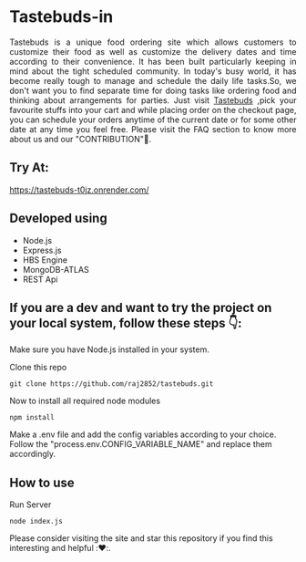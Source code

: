 # Tastebuds-in

<p align="justify">Tastebuds is a unique food ordering site which allows customers to customize their food as well as customize the delivery dates and time according to their convenience. It has been built particularly keeping in mind about the tight scheduled community. In today's busy world, it has become really tough to manage and schedule the daily life tasks.So, we don't want you to find separate time for doing tasks like ordering food and thinking about arrangements for parties. Just visit <a href="https://tastebuds-t0jz.onrender.com/">Tastebuds</a> ,pick your favourite stuffs into your cart and while placing order on the checkout page, you can schedule your orders anytime of the current date or for some other date at any time you feel free. Please visit the FAQ section to know more about us and our "CONTRIBUTION"🤩.</p>

## Try At:

https://tastebuds-t0jz.onrender.com/

## Developed using

- Node.js
- Express.js
- HBS Engine
- MongoDB-ATLAS
- REST Api

## If you are a dev and want to try the project on your local system, follow these steps 👇:

Make sure you have Node.js installed in your system.

Clone this repo

    git clone https://github.com/raj2852/tastebuds.git

Now to install all required node modules

    npm install

Make a .env file and add the config variables according to your choice. Follow the "process.env.CONFIG_VARIABLE_NAME" and replace them accordingly.

## How to use

Run Server

    node index.js

Please consider visiting the site and star this repository if you find this interesting and helpful ::heart::.
